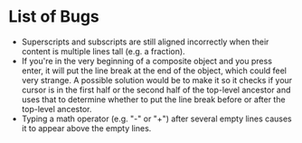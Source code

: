 # List of Bugs
- Superscripts and subscripts are still aligned incorrectly when their content is multiple lines tall (e.g. a fraction).
- If you're in the very beginning of a composite object and you press enter, it will put the line break at the end of the object, which could feel very strange. A possible solution would be to make it so it checks if your cursor is in the first half or the second half of the top-level ancestor and uses that to determine whether to put the line break before or after the top-level ancestor.
- Typing a math operator (e.g. "-" or "+") after several empty lines causes it to appear above the empty lines.
